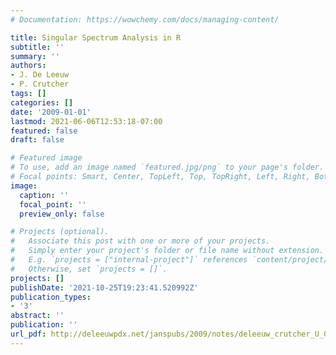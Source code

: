 ```yaml
---
# Documentation: https://wowchemy.com/docs/managing-content/

title: Singular Spectrum Analysis in R
subtitle: ''
summary: ''
authors:
- J. De Leeuw
- P. Crutcher
tags: []
categories: []
date: '2009-01-01'
lastmod: 2021-06-06T12:53:18-07:00
featured: false
draft: false

# Featured image
# To use, add an image named `featured.jpg/png` to your page's folder.
# Focal points: Smart, Center, TopLeft, Top, TopRight, Left, Right, BottomLeft, Bottom, BottomRight.
image:
  caption: ''
  focal_point: ''
  preview_only: false

# Projects (optional).
#   Associate this post with one or more of your projects.
#   Simply enter your project's folder or file name without extension.
#   E.g. `projects = ["internal-project"]` references `content/project/deep-learning/index.md`.
#   Otherwise, set `projects = []`.
projects: []
publishDate: '2021-10-25T19:23:41.520992Z'
publication_types:
- '3'
abstract: ''
publication: ''
url_pdf: http://deleeuwpdx.net/janspubs/2009/notes/deleeuw_crutcher_U_09.pdf
---
```

